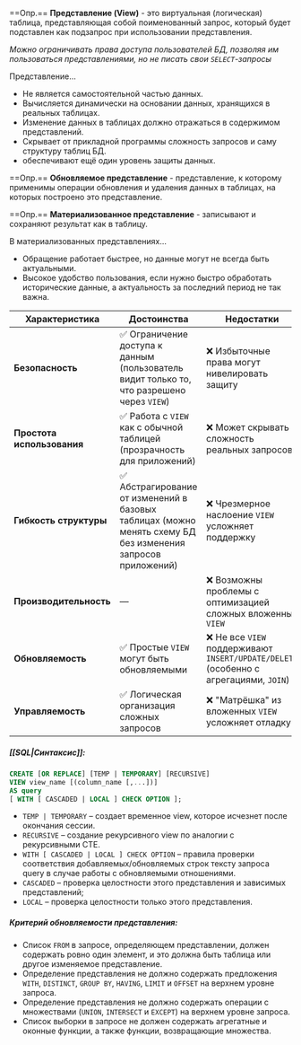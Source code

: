 
==Опр.== **Представление (View)** - это виртуальная (логическая) таблица, представляющая собой поименованный запрос, который будет подставлен как подзапрос при использовании представления.

*Можно ограничивать права доступа пользователей БД, позволяя им пользоваться представлениями, но не писать свои `SELECT`-запросы*

Представление...
- Не является самостоятельной частью данных.
- Вычисляется динамически на основании данных, хранящихся в реальных таблицах.
- Изменение данных в таблицах должно отражаться в содержимом представлений.
- Скрывает от прикладной программы сложность запросов и саму структуру таблиц БД.
- обеспечивают ещё один уровень защиты данных.

==Опр.== **Обновляемое представление** - представление, к которому применимы операции обновления и удаления данных в таблицах, на которых построено это представление.

==Опр.== **Материализованное представление** - записывают и сохраняют результат как в таблицу.

В материализованных представлениях...
- Обращение работает быстрее, но данные могут не всегда быть актуальными.
- Высокое удобство пользования, если нужно быстро обработать исторические данные, а актуальность за последний период не так важна.

| Характеристика             | Достоинства                                                                                                 | Недостатки                                                                           |
| -------------------------- | ----------------------------------------------------------------------------------------------------------- | ------------------------------------------------------------------------------------ |
| **Безопасность**           | ✅ Ограничение доступа к данным (пользователь видит только то, что разрешено через `VIEW`)                   | ❌ Избыточные права могут нивелировать защиту                                         |
| **Простота использования** | ✅ Работа с `VIEW` как с обычной таблицей (прозрачность для приложений)                                      | ❌ Может скрывать сложность реальных запросов                                         |
| **Гибкость структуры**     | ✅ Абстрагирование от изменений в базовых таблицах (можно менять схему БД без изменения запросов приложений) | ❌ Чрезмерное наслоение `VIEW` усложняет поддержку                                    |
| **Производительность**     | —                                                                                                           | ❌ Возможны проблемы с оптимизацией сложных вложенных `VIEW`                          |
| **Обновляемость**          | ✅ Простые `VIEW` могут быть обновляемыми                                                                    | ❌ Не все `VIEW` поддерживают `INSERT/UPDATE/DELETE` (особенно с агрегациями, `JOIN`) |
| **Управляемость**          | ✅ Логическая организация сложных запросов                                                                   | ❌ "Матрёшка" из вложенных `VIEW` усложняет отладку                                   |

##### [[SQL|Синтаксис]]:

```sql
CREATE [OR REPLACE] [TEMP | TEMPORARY] [RECURSIVE]
VIEW view_name [(column_name [,...])]
AS query
[ WITH [ CASCADED | LOCAL ] CHECK OPTION ];
```

- `TEMP | TEMPORARY` – создает временное view, которое исчезнет после окончания сессии.
- `RECURSIVE` – создание рекурсивного view по аналогии с рекурсивными CTE.
- `WITH [ CASCADED | LOCAL ] CHECK OPTION` – правила проверки соответствия добавляемых/обновляемых строк тексту запроса query в случае работы с обновляемыми отношениями.
- `CASCADED` – проверка целостности этого представления и зависимых представлений;
- `LOCAL` – проверка целостности только этого представления.

##### Критерий обновляемости представления:
- Список `FROM` в запросе, определяющем представлении, должен содержать ровно один элемент, и это должна быть таблица или другое изменяемое представление.
- Определение представления не должно содержать предложения `WITH`, `DISTINCT`, `GROUP BY`, `HAVING`, `LIMIT` и `OFFSET` на верхнем уровне запроса.
- Определение представления не должно содержать операции с множествами (`UNION`, `INTERSECT` и `EXCEPT`) на верхнем уровне запроса.
- Список выборки в запросе не должен содержать агрегатные и оконные функции, а также функции, возвращающие множества.
